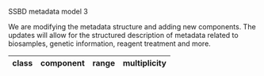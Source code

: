 SSBD metadata model 3

We are modifying the metadata structure and adding new components. The updates will allow for the structured description of metadata related to biosamples, genetic information, reagent treatment and more.

|class|component|range|multiplicity|
|-----|---------|-----|------------|

